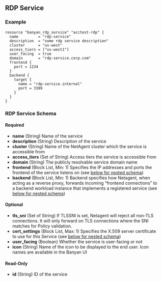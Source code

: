 <a id="rdp-service"></a>
## RDP Service
### Example
```hcl
resource "banyan_rdp_service" "acctest-rdp" {
  name         = "rdp-service"
  description  = "some rdp service description"
  cluster      = "us-west"
  access_tiers = ["us-west1"]
  user_facing  = true
  domain       = "rdp-service.corp.com"
  frontend {
    port = 1234
  }
  backend {
    target {
      name = "rdp-service.internal"
      port = 3389
    }
  }
}
```
### RDP Service Schema
#### Required
- **name** (String) Name of the service
- **description** (String) Description of the service
- **cluster** (String) Name of the NetAgent cluster which the service is accessible from
- **access_tiers** (Set of String) Access tiers the service is accessible from
- **domain** (String) The publicly resolvable service domain name
- **frontend** (Block List, Min: 1) Specifies the IP addresses and ports the frontend of the service listens on (see [below for nested schema](#nestedblock--frontend))
- **backend** (Block List, Min: 1) Backend specifies how Netagent, when acting as a reverse proxy, forwards incoming “frontend connections” to a backend workload instance that implements a registered service (see [below for nested schema](#nestedblock--backend))

#### Optional
- **tls_sni** (Set of String) If TLSSNI is set, Netagent will reject all non-TLS connections. It will only forward on TLS connections where the SNI matches for Policy validation.
- **cert_settings** (Block List, Max: 1) Specifies the X.509 server certificate to use for this Service (see [below for nested schema](#nestedblock--cert_settings))
- **user_facing** (Boolean) Whether the service is user-facing or not
- **icon** (String) Name of the icon to be displayed to the end user. Icon names are available in the Banyan UI

#### Read-Only
- **id** (String) ID of the service